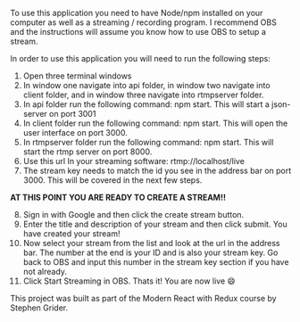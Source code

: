 To use this application you need to have Node/npm installed on your computer as well as a streaming / recording program. I recommend OBS and the instructions will assume you know how to use OBS to setup a stream.

In order to use this application you will need to run the following steps:
1) Open three terminal windows
2) In window one navigate into api folder, in window two navigate into client folder, and in window three navigate into rtmpserver folder.
3) In api folder run the following command: npm start. This will start a json-server on port 3001
4) In client folder run the following command: npm start. This will open the user interface on port 3000.
5) In rtmpserver folder run the following command: npm start. This will start the rtmp server on port 8000.
6) Use this url In your streaming software: rtmp://localhost/live
7) The stream key needs to match the id you see in the address bar on port 3000. This will be covered in the next few steps.

**AT THIS POINT YOU ARE READY TO CREATE A STREAM!!**

8) Sign in with Google and then click the create stream button.
9) Enter the title and description of your stream and then click submit. You have created your stream!
10) Now select your stream from the list and look at the url in the address bar. The number at the end is your ID and is also your stream key. Go back to OBS and input this number in the stream key section if you have not already.
11) Click Start Streaming in OBS. Thats it! You are now live :smile:

This project was built as part of the Modern React with Redux course by Stephen Grider.
